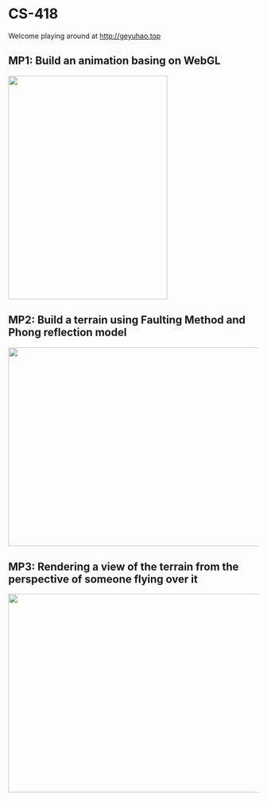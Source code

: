 # CS-418

Welcome playing around at http://geyuhao.top

## MP1: Build an animation basing on WebGL
<img width="320" height="450" src="https://github.com/Geyuhao/CS-418/blob/main/img/mp1.gif"/>

## MP2: Build a terrain using Faulting Method and Phong reflection model
<img width="600" height="400" src="https://github.com/Geyuhao/CS-418/blob/main/img/mp2.gif"/>

## MP3: Rendering a view of the terrain from the perspective of someone flying over it
<img width="600" height="400" src="https://github.com/Geyuhao/CS-418/blob/main/img/mp3.gif"/>


